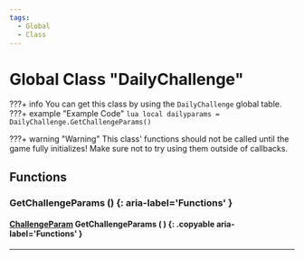 ```yaml
---
tags:
  - Global
  - Class
---
```

# Global Class "DailyChallenge"

???+ info
    You can get this class by using the `DailyChallenge` global table.
    ???+ example "Example Code"
        ```lua
        local dailyparams = DailyChallenge.GetChallengeParams()
        ```

???+ warning "Warning"
    This class' functions should not be called until the game fully initializes! Make sure not to try using them outside of callbacks.
    
## Functions

### GetChallengeParams () {: aria-label='Functions' }
#### [ChallengeParam](ChallengeParam.md) GetChallengeParams ( ) {: .copyable aria-label='Functions' }

___